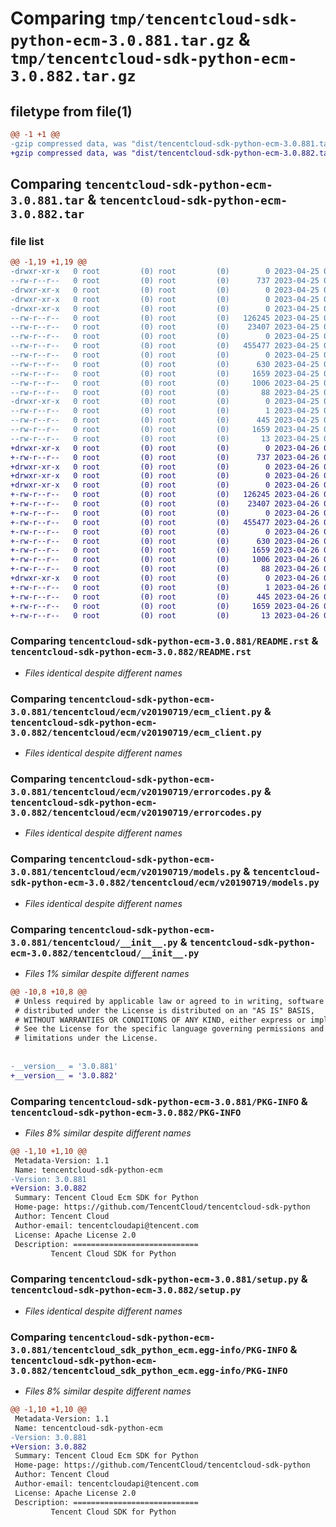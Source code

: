 # Comparing `tmp/tencentcloud-sdk-python-ecm-3.0.881.tar.gz` & `tmp/tencentcloud-sdk-python-ecm-3.0.882.tar.gz`

## filetype from file(1)

```diff
@@ -1 +1 @@
-gzip compressed data, was "dist/tencentcloud-sdk-python-ecm-3.0.881.tar", last modified: Tue Apr 25 00:36:52 2023, max compression
+gzip compressed data, was "dist/tencentcloud-sdk-python-ecm-3.0.882.tar", last modified: Wed Apr 26 03:19:09 2023, max compression
```

## Comparing `tencentcloud-sdk-python-ecm-3.0.881.tar` & `tencentcloud-sdk-python-ecm-3.0.882.tar`

### file list

```diff
@@ -1,19 +1,19 @@
-drwxr-xr-x   0 root         (0) root         (0)        0 2023-04-25 00:36:52.000000 tencentcloud-sdk-python-ecm-3.0.881/
--rw-r--r--   0 root         (0) root         (0)      737 2023-04-25 00:36:52.000000 tencentcloud-sdk-python-ecm-3.0.881/README.rst
-drwxr-xr-x   0 root         (0) root         (0)        0 2023-04-25 00:36:52.000000 tencentcloud-sdk-python-ecm-3.0.881/tencentcloud/
-drwxr-xr-x   0 root         (0) root         (0)        0 2023-04-25 00:36:52.000000 tencentcloud-sdk-python-ecm-3.0.881/tencentcloud/ecm/
-drwxr-xr-x   0 root         (0) root         (0)        0 2023-04-25 00:36:52.000000 tencentcloud-sdk-python-ecm-3.0.881/tencentcloud/ecm/v20190719/
--rw-r--r--   0 root         (0) root         (0)   126245 2023-04-25 00:36:52.000000 tencentcloud-sdk-python-ecm-3.0.881/tencentcloud/ecm/v20190719/ecm_client.py
--rw-r--r--   0 root         (0) root         (0)    23407 2023-04-25 00:36:52.000000 tencentcloud-sdk-python-ecm-3.0.881/tencentcloud/ecm/v20190719/errorcodes.py
--rw-r--r--   0 root         (0) root         (0)        0 2023-04-25 00:36:52.000000 tencentcloud-sdk-python-ecm-3.0.881/tencentcloud/ecm/v20190719/__init__.py
--rw-r--r--   0 root         (0) root         (0)   455477 2023-04-25 00:36:52.000000 tencentcloud-sdk-python-ecm-3.0.881/tencentcloud/ecm/v20190719/models.py
--rw-r--r--   0 root         (0) root         (0)        0 2023-04-25 00:36:52.000000 tencentcloud-sdk-python-ecm-3.0.881/tencentcloud/ecm/__init__.py
--rw-r--r--   0 root         (0) root         (0)      630 2023-04-25 00:36:52.000000 tencentcloud-sdk-python-ecm-3.0.881/tencentcloud/__init__.py
--rw-r--r--   0 root         (0) root         (0)     1659 2023-04-25 00:36:52.000000 tencentcloud-sdk-python-ecm-3.0.881/PKG-INFO
--rw-r--r--   0 root         (0) root         (0)     1006 2023-04-25 00:36:52.000000 tencentcloud-sdk-python-ecm-3.0.881/setup.py
--rw-r--r--   0 root         (0) root         (0)       88 2023-04-25 00:36:52.000000 tencentcloud-sdk-python-ecm-3.0.881/setup.cfg
-drwxr-xr-x   0 root         (0) root         (0)        0 2023-04-25 00:36:52.000000 tencentcloud-sdk-python-ecm-3.0.881/tencentcloud_sdk_python_ecm.egg-info/
--rw-r--r--   0 root         (0) root         (0)        1 2023-04-25 00:36:52.000000 tencentcloud-sdk-python-ecm-3.0.881/tencentcloud_sdk_python_ecm.egg-info/dependency_links.txt
--rw-r--r--   0 root         (0) root         (0)      445 2023-04-25 00:36:52.000000 tencentcloud-sdk-python-ecm-3.0.881/tencentcloud_sdk_python_ecm.egg-info/SOURCES.txt
--rw-r--r--   0 root         (0) root         (0)     1659 2023-04-25 00:36:52.000000 tencentcloud-sdk-python-ecm-3.0.881/tencentcloud_sdk_python_ecm.egg-info/PKG-INFO
--rw-r--r--   0 root         (0) root         (0)       13 2023-04-25 00:36:52.000000 tencentcloud-sdk-python-ecm-3.0.881/tencentcloud_sdk_python_ecm.egg-info/top_level.txt
+drwxr-xr-x   0 root         (0) root         (0)        0 2023-04-26 03:19:09.000000 tencentcloud-sdk-python-ecm-3.0.882/
+-rw-r--r--   0 root         (0) root         (0)      737 2023-04-26 03:19:09.000000 tencentcloud-sdk-python-ecm-3.0.882/README.rst
+drwxr-xr-x   0 root         (0) root         (0)        0 2023-04-26 03:19:09.000000 tencentcloud-sdk-python-ecm-3.0.882/tencentcloud/
+drwxr-xr-x   0 root         (0) root         (0)        0 2023-04-26 03:19:09.000000 tencentcloud-sdk-python-ecm-3.0.882/tencentcloud/ecm/
+drwxr-xr-x   0 root         (0) root         (0)        0 2023-04-26 03:19:09.000000 tencentcloud-sdk-python-ecm-3.0.882/tencentcloud/ecm/v20190719/
+-rw-r--r--   0 root         (0) root         (0)   126245 2023-04-26 03:19:09.000000 tencentcloud-sdk-python-ecm-3.0.882/tencentcloud/ecm/v20190719/ecm_client.py
+-rw-r--r--   0 root         (0) root         (0)    23407 2023-04-26 03:19:09.000000 tencentcloud-sdk-python-ecm-3.0.882/tencentcloud/ecm/v20190719/errorcodes.py
+-rw-r--r--   0 root         (0) root         (0)        0 2023-04-26 03:19:09.000000 tencentcloud-sdk-python-ecm-3.0.882/tencentcloud/ecm/v20190719/__init__.py
+-rw-r--r--   0 root         (0) root         (0)   455477 2023-04-26 03:19:09.000000 tencentcloud-sdk-python-ecm-3.0.882/tencentcloud/ecm/v20190719/models.py
+-rw-r--r--   0 root         (0) root         (0)        0 2023-04-26 03:19:09.000000 tencentcloud-sdk-python-ecm-3.0.882/tencentcloud/ecm/__init__.py
+-rw-r--r--   0 root         (0) root         (0)      630 2023-04-26 03:19:09.000000 tencentcloud-sdk-python-ecm-3.0.882/tencentcloud/__init__.py
+-rw-r--r--   0 root         (0) root         (0)     1659 2023-04-26 03:19:09.000000 tencentcloud-sdk-python-ecm-3.0.882/PKG-INFO
+-rw-r--r--   0 root         (0) root         (0)     1006 2023-04-26 03:19:09.000000 tencentcloud-sdk-python-ecm-3.0.882/setup.py
+-rw-r--r--   0 root         (0) root         (0)       88 2023-04-26 03:19:09.000000 tencentcloud-sdk-python-ecm-3.0.882/setup.cfg
+drwxr-xr-x   0 root         (0) root         (0)        0 2023-04-26 03:19:09.000000 tencentcloud-sdk-python-ecm-3.0.882/tencentcloud_sdk_python_ecm.egg-info/
+-rw-r--r--   0 root         (0) root         (0)        1 2023-04-26 03:19:09.000000 tencentcloud-sdk-python-ecm-3.0.882/tencentcloud_sdk_python_ecm.egg-info/dependency_links.txt
+-rw-r--r--   0 root         (0) root         (0)      445 2023-04-26 03:19:09.000000 tencentcloud-sdk-python-ecm-3.0.882/tencentcloud_sdk_python_ecm.egg-info/SOURCES.txt
+-rw-r--r--   0 root         (0) root         (0)     1659 2023-04-26 03:19:09.000000 tencentcloud-sdk-python-ecm-3.0.882/tencentcloud_sdk_python_ecm.egg-info/PKG-INFO
+-rw-r--r--   0 root         (0) root         (0)       13 2023-04-26 03:19:09.000000 tencentcloud-sdk-python-ecm-3.0.882/tencentcloud_sdk_python_ecm.egg-info/top_level.txt
```

### Comparing `tencentcloud-sdk-python-ecm-3.0.881/README.rst` & `tencentcloud-sdk-python-ecm-3.0.882/README.rst`

 * *Files identical despite different names*

### Comparing `tencentcloud-sdk-python-ecm-3.0.881/tencentcloud/ecm/v20190719/ecm_client.py` & `tencentcloud-sdk-python-ecm-3.0.882/tencentcloud/ecm/v20190719/ecm_client.py`

 * *Files identical despite different names*

### Comparing `tencentcloud-sdk-python-ecm-3.0.881/tencentcloud/ecm/v20190719/errorcodes.py` & `tencentcloud-sdk-python-ecm-3.0.882/tencentcloud/ecm/v20190719/errorcodes.py`

 * *Files identical despite different names*

### Comparing `tencentcloud-sdk-python-ecm-3.0.881/tencentcloud/ecm/v20190719/models.py` & `tencentcloud-sdk-python-ecm-3.0.882/tencentcloud/ecm/v20190719/models.py`

 * *Files identical despite different names*

### Comparing `tencentcloud-sdk-python-ecm-3.0.881/tencentcloud/__init__.py` & `tencentcloud-sdk-python-ecm-3.0.882/tencentcloud/__init__.py`

 * *Files 1% similar despite different names*

```diff
@@ -10,8 +10,8 @@
 # Unless required by applicable law or agreed to in writing, software
 # distributed under the License is distributed on an "AS IS" BASIS,
 # WITHOUT WARRANTIES OR CONDITIONS OF ANY KIND, either express or implied.
 # See the License for the specific language governing permissions and
 # limitations under the License.
 
 
-__version__ = '3.0.881'
+__version__ = '3.0.882'
```

### Comparing `tencentcloud-sdk-python-ecm-3.0.881/PKG-INFO` & `tencentcloud-sdk-python-ecm-3.0.882/PKG-INFO`

 * *Files 8% similar despite different names*

```diff
@@ -1,10 +1,10 @@
 Metadata-Version: 1.1
 Name: tencentcloud-sdk-python-ecm
-Version: 3.0.881
+Version: 3.0.882
 Summary: Tencent Cloud Ecm SDK for Python
 Home-page: https://github.com/TencentCloud/tencentcloud-sdk-python
 Author: Tencent Cloud
 Author-email: tencentcloudapi@tencent.com
 License: Apache License 2.0
 Description: ============================
         Tencent Cloud SDK for Python
```

### Comparing `tencentcloud-sdk-python-ecm-3.0.881/setup.py` & `tencentcloud-sdk-python-ecm-3.0.882/setup.py`

 * *Files identical despite different names*

### Comparing `tencentcloud-sdk-python-ecm-3.0.881/tencentcloud_sdk_python_ecm.egg-info/PKG-INFO` & `tencentcloud-sdk-python-ecm-3.0.882/tencentcloud_sdk_python_ecm.egg-info/PKG-INFO`

 * *Files 8% similar despite different names*

```diff
@@ -1,10 +1,10 @@
 Metadata-Version: 1.1
 Name: tencentcloud-sdk-python-ecm
-Version: 3.0.881
+Version: 3.0.882
 Summary: Tencent Cloud Ecm SDK for Python
 Home-page: https://github.com/TencentCloud/tencentcloud-sdk-python
 Author: Tencent Cloud
 Author-email: tencentcloudapi@tencent.com
 License: Apache License 2.0
 Description: ============================
         Tencent Cloud SDK for Python
```

